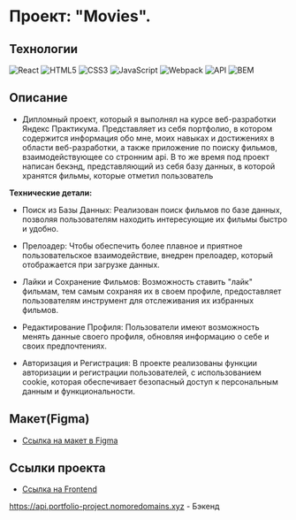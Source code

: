 # Проект: "Movies". 

## Технологии
![React](https://img.shields.io/badge/-React-61daf8?logo=react&logoColor=black)
![HTML5](https://img.shields.io/badge/-HTML5-e34f26?logo=html5&logoColor=white)
![CSS3](https://img.shields.io/badge/-CSS3-1572b6?logo=css3&logoColor=white)
![JavaScript](https://img.shields.io/badge/-JavaScript-f7df1e?logo=javaScript&logoColor=black)
![Webpack](https://img.shields.io/badge/-Webpack-99d6f8?logo=webpack&logoColor=black)
![API](https://img.shields.io/badge/-api-yellow)
![BEM](https://img.shields.io/badge/-BEM-yellowgreen)

## Описание

* Дипломный проект, который я выполнял на курсе веб-разработки Яндекс Практикума. Представляет из себя портфолио, в котором содержится информация обо мне, моих навыках и достижениях в области веб-разработки, а также приложение по поиску фильмов,
 взаимодействующее со стронним api. В то же время под проект написан бекэнд, представляющий из себя базу данных, в которой хранятся фильмы, которые отметил пользователь


**Технические детали:**

* Поиск из Базы Данных: Реализован поиск фильмов по базе данных, позволяя пользователям находить интересующие их фильмы быстро и удобно.

* Прелоадер: Чтобы обеспечить более плавное и приятное пользовательское взаимодействие, внедрен прелоадер, который отображается при загрузке данных.

* Лайки и Сохранение Фильмов: Возможность ставить "лайк" фильмам, тем самым сохраняя их в своем профиле, предоставляет пользователям инструмент для отслеживания их избранных фильмов.

* Редактирование Профиля: Пользователи имеют возможность менять данные своего профиля, обновляя информацию о себе и своих предпочтениях.

* Авторизация и Регистрация: В проекте реализованы функции авторизации и регистрации пользователей, с использованием cookie, которая обеспечивает безопасный доступ к персональным данным и функциональности.


## Макет(Figma)

* [Ссылка на макет в Figma](https://disk.yandex.ru/d/H32vQ6l6k3qduw)

## Ссылки проекта

* [Ссылка на Frontend](https://portfolio-project.nomoreparties.co)

https://api.portfolio-project.nomoredomains.xyz - Бэкенд
